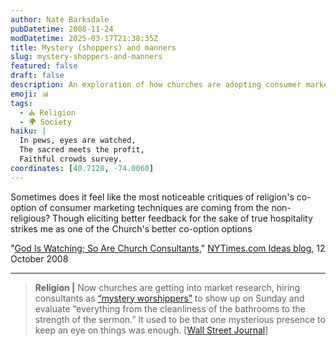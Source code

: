 ```yaml
---
author: Nate Barksdale
pubDatetime: 2008-11-24
modDatetime: 2025-03-17T21:38:35Z
title: Mystery (shoppers) and manners
slug: mystery-shoppers-and-manners
featured: false
draft: false
description: An exploration of how churches are adopting consumer marketing strategies to improve engagement and feedback.
emoji: 📊
tags:
  - ⛪ Religion
  - 🌍 Society
haiku: |
  In pews, eyes are watched,  
  The sacred meets the profit,  
  Faithful crowds survey.
coordinates: [40.7128, -74.0060]
---
```


Sometimes does it feel like the most noticeable critiques of religion's co-option of consumer marketing techniques are coming from the non-religious? Though eliciting better feedback for the sake of true hospitality strikes me as one of the Church's better co-option options

"[God Is Watching; So Are Church Consultants](http://ideas.blogs.nytimes.com/2008/10/12/god-is-watching-so-are-church-consultants/)," [NYTimes.com Ideas blog](http://ideas.blogs.nytimes.com/2008/10/12/god-is-watching-so-are-church-consultants/), 12 October 2008

---

> **Religion |** Now churches are getting into market research, hiring consultants as [“mystery worshippers”](https://www.google.com/search?q=%22%E2%80%9Cmystery%20worshippers%E2%80%9D%22%20wsj.com) to show up on Sunday and evaluate “everything from the cleanliness of the bathrooms to the strength of the sermon.” It used to be that one mysterious presence to keep an eye on things was enough. [[Wall Street Journal](http://web.archive.org/web/20081015071732/http://www.wsj.com:80/article/SB122358815744820497.html)]
